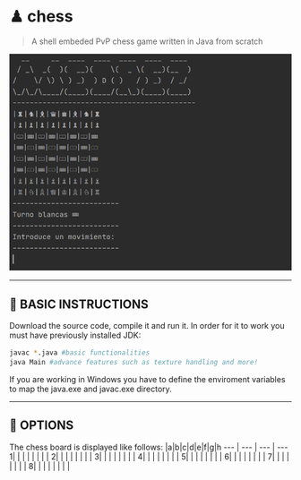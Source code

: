 # ♟ chess

> A shell embeded PvP chess game written in Java from scratch

![](images/ajedrez.PNG)

---

## :wrench: BASIC INSTRUCTIONS

Download the source code, compile it and run it. In order for it to work you must have previously installed JDK:
``` bash
javac *.java #basic functionalities
java Main #advance features such as texture handling and more!
``` 
If you are working in Windows you have to define the enviroment variables to map the java.exe and javac.exe directory.

---

## 🎨 OPTIONS

The chess board is displayed like follows:
 |a|b|c|d|e|f|g|h
 --- | --- | --- | --- 
1| | | | | | | | 
2| | | | | | | | 
3| | | | | | | | 
4| | | | | | | | 
5| | | | | | | | 
6| | | | | | | | 
7| | | | | | | | 
8| | | | | | | | 

